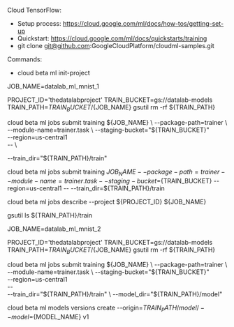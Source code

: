 Cloud TensorFlow:

- Setup process: https://cloud.google.com/ml/docs/how-tos/getting-set-up
- Quickstart: https://cloud.google.com/ml/docs/quickstarts/training
- git clone git@github.com:GoogleCloudPlatform/cloudml-samples.git

Commands:

- cloud beta ml init-project


JOB_NAME=datalab_ml_mnist_1

PROJECT_ID='thedatalabproject'
TRAIN_BUCKET=gs://datalab-models
TRAIN_PATH=${TRAIN_BUCKET}/${JOB_NAME}
gsutil rm -rf ${TRAIN_PATH}

cloud beta ml jobs submit training ${JOB_NAME} \
  --package-path=trainer \
  --module-name=trainer.task \
  --staging-bucket="${TRAIN_BUCKET}" \
  --region=us-central1 \
  -- \

  --train_dir="${TRAIN_PATH}/train"

cloud beta ml jobs submit training ${JOB_NAME} --package-path=trainer --module-name=trainer.task --staging-bucket=${TRAIN_BUCKET} --region=us-central1  --  --train_dir=${TRAIN_PATH}/train

cloud beta ml jobs describe --project ${PROJECT_ID} ${JOB_NAME}

gsutil ls ${TRAIN_PATH}/train


JOB_NAME=datalab_ml_mnist_2

PROJECT_ID='thedatalabproject'
TRAIN_BUCKET=gs://datalab-models
TRAIN_PATH=${TRAIN_BUCKET}/${JOB_NAME}
gsutil rm -rf ${TRAIN_PATH}


cloud beta ml jobs submit training ${JOB_NAME} \
  --package-path=trainer \
  --module-name=trainer.task \
  --staging-bucket="${TRAIN_BUCKET}" \
  --region=us-central1 \
  -- \
  --train_dir="${TRAIN_PATH}/train" \
  --model_dir="${TRAIN_PATH}/model"


cloud beta ml models versions create --origin=${TRAIN_PATH}/model/ --model=${MODEL_NAME} v1
